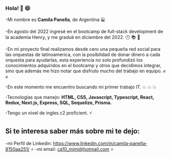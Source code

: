 ### Hola! 👋 😄
-Mi nombre es **Camila Panella**, de Argentina 💻

-En agosto del 2022 ingresé en el bootcamp de full-stack development de la academia Henry, y me gradué en diciembre del 2022. 🕑 📚 📅

-En mi proyecto final realizamos desde cero una pequeña red social para las orquestas de latinoamerica, con la posibilidad de donar dinero a cada orquesta para ayudarlas, esta experiencia no solo profundizó los conocimientos adquiridos en el bootcamp y otros que decidimos integrar, sino que además me hizo notar que disfruto mucho del trabajo en equipo. ✊ ✊

-En este momento me encuentro buscando mi primer trabajo IT. 💥 💥 💥

-Tecnologías que manejo: **HTML, CSS, Javascript, Typescript, React, Redux, Next.js, Express, SQL, Sequelize, Prisma.**

-Tengo un nivel de ingles c2 proficient. ⚡

## Si te interesa saber más sobre mi te dejo:
-mi Perfil de Linkedin: https://www.linkedin.com/in/camila-panella-8150aa251/ ⭐
-mi email: ca10_mimi@hotmail.com ⭐

<!--
**camilapanella/camilapanella** is a ✨ _special_ ✨ repository because its `README.md` (this file) appears on your GitHub profile.

Here are some ideas to get you started:

- 🔭 I’m currently working on ...
- 🌱 I’m currently learning ...
- 👯 I’m looking to collaborate on ...
- 🤔 I’m looking for help with ...
- 💬 Ask me about ...
- 📫 How to reach me: ...
- 😄 Pronouns: ...
- ⚡ Fun fact: ...
-->
